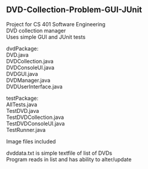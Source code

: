 ## DVD-Collection-Problem-GUI-JUnit  
Project for CS 401 Software Engineering  
DVD collection manager  
Uses simple GUI and JUnit tests  

dvdPackage:  
DVD.java  
DVDCollection.java  
DVDConsoleUI.java  
DVDGUI.java  
DVDManager.java  
DVDUserInterface.java  

testPackage:  
AllTests.java  
TestDVD.java  
TestDVDCollection.java  
TestDVDConsoleUI.java  
TestRunner.java  

Image files included

dvddata.txt is simple textfile of list of DVDs  
Program reads in list and has ability to alter/update
